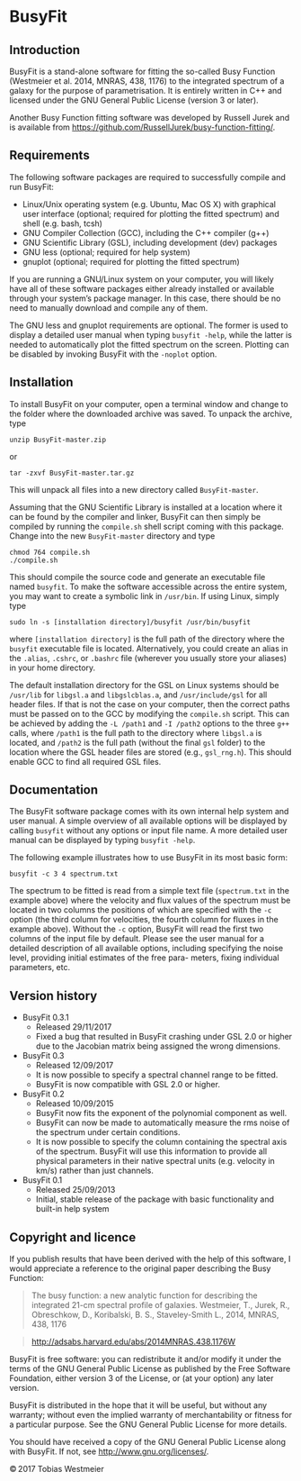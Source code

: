 # BusyFit

## Introduction

BusyFit is a stand-alone software for fitting the so-called Busy Function
(Westmeier et al. 2014, MNRAS, 438, 1176) to the integrated spectrum of a
galaxy for the purpose of parametrisation.  It is entirely written in C++
and licensed under the GNU General Public License (version 3 or later).

Another Busy Function fitting software was developed by Russell Jurek and
is available from https://github.com/RussellJurek/busy-function-fitting/.


## Requirements

The following software packages  are required to successfully compile and
run BusyFit:

* Linux/Unix operating system (e.g. Ubuntu, Mac OS X) with graphical user
  interface (optional; required for plotting the fitted spectrum) and
  shell (e.g. bash, tcsh)
* GNU Compiler Collection (GCC), including the C++ compiler (g++)
* GNU Scientific Library (GSL), including development (dev) packages
* GNU less (optional; required for help system)
* gnuplot (optional; required for plotting the fitted spectrum)

If you are running a GNU/Linux system  on your computer,  you will likely
have all of these software packages either already installed or available
through your system’s package manager.  In this case,  there should be no
need to manually download and compile any of them.

The GNU less and gnuplot requirements are optional. The former is used to
display a detailed  user manual  when typing  `busyfit -help`,  while the
latter is needed to automatically plot the fitted spectrum on the screen.
Plotting can be disabled by invoking BusyFit with the `-noplot` option.


## Installation

To install BusyFit on your computer, open a terminal window and change to
the folder where the downloaded archive was saved. To unpack the archive,
type

    unzip BusyFit-master.zip

or

    tar -zxvf BusyFit-master.tar.gz

This will unpack all files into a new directory called `BusyFit-master`.

Assuming that the GNU Scientific Library is installed at a location where
it can be found  by the compiler  and linker,  BusyFit can then simply be
compiled  by  running the  `compile.sh`  shell  script  coming  with this
package. Change into the new `BusyFit-master` directory and type

    chmod 764 compile.sh
    ./compile.sh

This should compile the source code and generate an executable file named
`busyfit`.  To make the software accessible across the entire system, you
may want to create a symbolic link in `/usr/bin`.  If using Linux, simply
type

    sudo ln -s [installation directory]/busyfit /usr/bin/busyfit

where `[installation directory]` is the full path  of the directory where
the `busyfit` executable file is located. Alternatively, you could create
an alias in the  `.alias`,  `.cshrc`,  or  `.bashrc`  file  (wherever you
usually store your aliases) in your home directory.

The default installation directory for the GSL on Linux systems should be
`/usr/lib` for `libgsl.a` and `libgslcblas.a`, and `/usr/include/gsl` for
all header files.  If that  is not  the case  on your computer,  then the
correct paths must be passed on to the GCC by modifying the  `compile.sh`
script.  This can be achieved by adding the  `-L /path1`  and `-I /path2`
options to the three `g++` calls,  where `/path1` is the full path to the
directory where  `libgsl.a`  is located,  and  `/path2`  is the full path
(without the final  `gsl`  folder)  to the location  where the GSL header
files are stored (e.g., `gsl_rng.h`).  This should enable GCC to find all
required GSL files.


## Documentation

The BusyFit software package  comes with its own internal help system and
user manual. A simple overview of all available options will be displayed
by calling  `busyfit`  without  any options  or input  file name.  A more
detailed user manual can be displayed by typing `busyfit -help`.

The following  example illustrates  how to use BusyFit  in its most basic
form:

    busyfit -c 3 4 spectrum.txt

The spectrum to be fitted is read from a simple text file (`spectrum.txt`
in the example above)  where the velocity and flux values of the spectrum
must be located in two columns the positions of which  are specified with
the `-c` option  (the third column for velocities,  the fourth column for
fluxes in the example above).  Without the `-c` option, BusyFit will read
the first two columns  of the input file by default.  Please see the user
manual for a  detailed description  of all  available options,  including
specifying the noise level, providing initial estimates of the free para-
meters, fixing individual parameters, etc.


## Version history


* BusyFit 0.3.1
  * Released 29/11/2017
  * Fixed a bug that resulted in BusyFit crashing under GSL 2.0 or higher
    due to the Jacobian matrix being assigned the wrong dimensions.
* BusyFit 0.3
  * Released 12/09/2017
  * It is now possible to specify a spectral channel range to be fitted.
  * BusyFit is now compatible with GSL 2.0 or higher.
* BusyFit 0.2
  * Released 10/09/2015
  * BusyFit now fits the exponent of the polynomial component as well.
  * BusyFit can now be made to automatically measure the rms noise of the
    spectrum under certain conditions.
  * It is now possible to specify the column containing the spectral axis
    of the spectrum. BusyFit will use this information to provide all
    physical parameters in their native spectral units (e.g. velocity in
    km/s) rather than just channels.
* BusyFit 0.1
  * Released 25/09/2013
  * Initial, stable release of the package with basic functionality and
    built-in help system


## Copyright and licence

If you publish  results  that have been  derived  with  the help  of this
software, I would appreciate a reference to the original paper describing
the Busy Function:

> The busy function: a new analytic function for describing the
> integrated 21-cm spectral profile of galaxies.
> Westmeier, T., Jurek, R., Obreschkow, D., Koribalski, B. S.,
> Staveley-Smith L., 2014, MNRAS, 438, 1176

> http://adsabs.harvard.edu/abs/2014MNRAS.438.1176W

BusyFit is free software:  you can redistribute it and/or modify it under
the terms  of the  GNU General Public License  as published  by the  Free
Software Foundation, either version 3 of the License, or (at your option)
any later version.

BusyFit is distributed  in the hope  that it will be useful,  but without
any warranty;  without even the  implied warranty  of merchantability  or
fitness for a particular purpose.  See the GNU General Public License for
more details.

You should have received a copy  of the GNU General Public License  along
with BusyFit. If not, see http://www.gnu.org/licenses/.

© 2017 Tobias Westmeier
